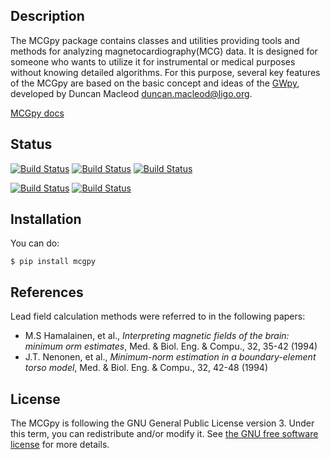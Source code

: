 ## Description
The MCGpy package contains classes and utilities providing tools and methods for analyzing magnetocardiography(MCG) data. It is designed for someone who wants to utilize it for instrumental or medical purposes without knowing detailed algorithms. For this purpose, several key features of the MCGpy are based on the basic concept and ideas of the [GWpy](https://github.com/gwpy/gwpy), developed by Duncan Macleod <duncan.macleod@ligo.org>.

[MCGpy docs](https://pjjung.github.io/mcgpy/)

## Status
[![Build Status](https://img.shields.io/badge/build-test%20version-9cf)](https://img.shields.io/badge/build-test%20version-9cf)
[![Build Status](https://img.shields.io/badge/version-0.1.4-blue)](https://github.com/pjjung/mcgpy)
[![Build Status](https://img.shields.io/badge/pypi-0.1.4-blueviolet)](https://pypi.org/project/MCGpy/)

[![Build Status](https://img.shields.io/badge/license-%20GPLv3-green)](http://www.gnu.org/licenses/)
[![Build Status](https://img.shields.io/badge/python-3.6%20%7C%203.7%20%7C%203.8%20%7C%203.9-brightgreen)](https://minepy.readthedocs.io/en/latest/)


## Installation

You can do:
```
$ pip install mcgpy
```


## References
Lead field calculation methods were referred to in the following papers:
- M.S Hamalainen, et al., *Interpreting magnetic fields of the brain: minimum orm estimates*,  Med. & Biol. Eng. & Compu., 32, 35-42 (1994)
- J.T. Nenonen, et al., *Minimum-norm estimation in a boundary-element torso model*, Med. & Biol. Eng. & Compu., 32, 42-48 (1994)

## License

The MCGpy is following the GNU General Public License version 3. Under this term, you can redistribute and/or modify it.
See [the GNU free software license](http://www.gnu.org/licenses/) for more details.
